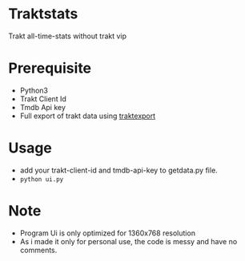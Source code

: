 # Traktstats
Trakt all-time-stats without trakt vip

# Prerequisite
* Python3
* Trakt Client Id
* Tmdb Api key
* Full export of trakt data using [traktexport](https://github.com/seanbreckenridge/traktexport)

# Usage
* add your trakt-client-id and tmdb-api-key to getdata.py file.
* ```python ui.py```

# Note
* Program Ui is only optimized for 1360x768 resolution
* As i made it only for personal use, the code is messy and have no comments.
